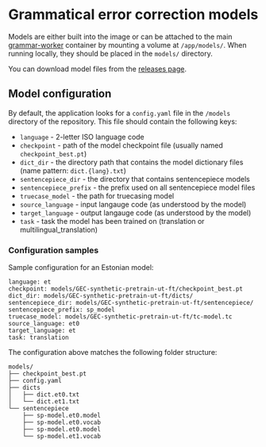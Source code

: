 # Grammatical error correction models

Models are either built into the image or can be attached to the
main [grammar-worker](https://github.com/tartunlp/grammar-worker) container by mounting a volume at `/app/models/`. When
running locally, they should be placed in the `models/` directory.

You can download model files from the [releases page](https://github.com/TartuNLP/grammar-worker/releases).

## Model configuration

By default, the application looks for a `config.yaml` file in the `/models` directory
of the repository. This file should contain the following keys:

- `language` - 2-letter ISO language code
- `checkpoint` - path of the model checkpoint file (usually named `checkpoint_best.pt`)
- `dict_dir` - the directory path that contains the model dictionary files (name pattern: `dict.{lang}.txt`)
- `sentencepiece_dir` - the directory that contains sentencepiece models
- `sentencepiece_prefix` - the prefix used on all sentencepiece model files
- `truecase_model` - the path for truecasing model
- `source_language` - input langauge code (as understood by the model)
- `target_language` - output langauge code (as understood by the model)
- `task` - task the model has been trained on (translation or multilingual_translation)

### Configuration samples

Sample configuration for an Estonian model:

```
language: et
checkpoint: models/GEC-synthetic-pretrain-ut-ft/checkpoint_best.pt
dict_dir: models/GEC-synthetic-pretrain-ut-ft/dicts/
sentencepiece_dir: models/GEC-synthetic-pretrain-ut-ft/sentencepiece/
sentencepiece_prefix: sp_model
truecase_model: models/GEC-synthetic-pretrain-ut-ft/tc-model.tc
source_language: et0
target_language: et
task: translation
```

The configuration above matches the following folder structure:

```
models/
├── checkpoint_best.pt
├── config.yaml
├── dicts
│   ├── dict.et0.txt
│   └── dict.et1.txt
└── sentencepiece
    ├── sp-model.et0.model
    ├── sp-model.et0.vocab
    ├── sp-model.et0.model
    └── sp-model.et1.vocab
```
